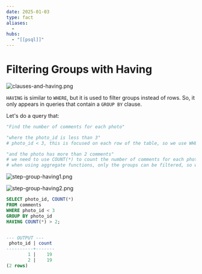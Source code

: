 ```yaml
---
date: 2025-01-03
type: fact
aliases:
  -
hubs:
  - "[[psql]]"
---
```


# Filtering Groups with Having

![clauses-and-having.png](../assets/imgs/clauses-and-having.png)

`HAVING` is similar to `WHERE`, but it is used to filter groups instead of rows. So, it only appears in queries that contain a `GROUP BY` clause.

Let's do a query that:

```py
"Find the number of comments for each photo"

"where the photo_id is less than 3"
# photo_id < 3, this is focused on each row of the table, so we use WHERE

"and the photo has more than 2 comments"
# we need to use COUNT(*) to count the number of comments for each photo
# when using aggregate functions, only the groups can be filtered, so we use HAVING

```

![step-group-having1.png](../assets/imgs/step-group-having1.png)

![step-group-having2.png](../assets/imgs/step-group-having2.png)


```sql
SELECT photo_id, COUNT(*)
FROM comments
WHERE photo_id < 3
GROUP BY photo_id
HAVING COUNT(*) > 2;


--- OUTPUT ---
 photo_id | count 
----------+-------
        1 |    19
        2 |    19
(2 rows)
```

